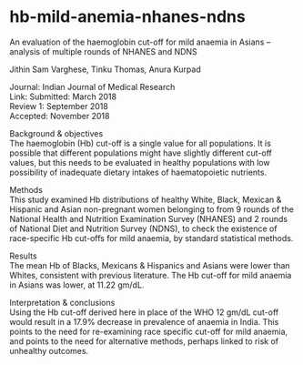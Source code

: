 # hb-mild-anemia-nhanes-ndns
An evaluation of the haemoglobin cut-off for mild anaemia in Asians – analysis of multiple rounds of NHANES and NDNS

Jithin Sam Varghese, Tinku Thomas, Anura Kurpad  

Journal: Indian Journal of Medical Research  
Link:
Submitted: March 2018  
Review 1:  September 2018  
Accepted: November 2018    


Background & objectives   
The haemoglobin (Hb) cut-off is a single value for all populations. It is possible that different populations might have slightly different cut-off values, but this needs to be evaluated in healthy populations with low possibility of inadequate dietary intakes of haematopoietic nutrients.   

Methods   
This study examined Hb distributions of healthy White, Black, Mexican & Hispanic and Asian non-pregnant women belonging to from 9 rounds of the National Health and Nutrition Examination Survey (NHANES) and 2 rounds of National Diet and Nutrition Survey (NDNS), to check the existence of race-specific Hb cut-offs for mild anaemia, by standard statistical methods.  

Results   
The mean Hb of Blacks, Mexicans & Hispanics and Asians were lower than Whites, consistent with previous literature. The Hb cut-off for mild anaemia in Asians was lower, at 11.22 gm/dL.  

Interpretation & conclusions  
Using the Hb cut-off derived here in place of the WHO 12 gm/dL cut-off would result in a 17.9% decrease in prevalence of anaemia in India. This points to the need for re-examining race specific cut-off for mild anaemia, and points to the need for alternative methods, perhaps linked to risk of unhealthy outcomes.  
